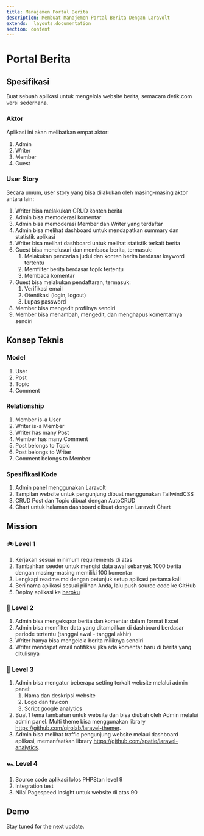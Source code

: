 ```yaml
---
title: Manajemen Portal Berita
description: Membuat Manajemen Portal Berita Dengan Laravolt
extends: _layouts.documentation
section: content
---
```


# Portal Berita

## Spesifikasi

Buat sebuah aplikasi untuk mengelola website berita, semacam detik.com versi sederhana.

### Aktor

Aplikasi ini akan melibatkan empat aktor:

1. Admin
1. Writer
1. Member
1. Guest

### User Story

Secara umum, user story yang bisa dilakukan oleh masing-masing aktor antara lain:

1. Writer bisa melakukan CRUD konten berita
1. Admin bisa memoderasi komentar
1. Admin bisa memoderasi Member dan Writer yang terdaftar
1. Admin bisa melihat dashboard untuk mendapatkan summary dan statistik aplikasi
1. Writer bisa melihat dashboard untuk melihat statistik terkait berita
1. Guest bisa menelusuri dan membaca berita, termasuk:
   1. Melakukan pencarian judul dan konten berita berdasar keyword tertentu
   1. Memfilter berita berdasar topik tertentu
   1. Membaca komentar
1. Guest bisa melakukan pendaftaran, termasuk:
   1. Verifikasi email
   1. Otentikasi (login, logout)
   1. Lupas password
1. Member bisa mengedit profilnya sendiri
1. Member bisa menambah, mengedit, dan menghapus komentarnya sendiri

## Konsep Teknis

### Model

1. User
1. Post
1. Topic
1. Comment

### Relationship

1. Member is-a User
1. Writer is-a Member
1. Writer has many Post
1. Member has many Comment
1. Post belongs to Topic
1. Post belongs to Writer
1. Comment belongs to Member

### Spesifikasi Kode

1. Admin panel menggunakan Laravolt
1. Tampilan website untuk pengunjung dibuat menggunakan TailwindCSS
1. CRUD Post dan Topic dibuat dengan AutoCRUD
1. Chart untuk halaman dashboard dibuat dengan Laravolt Chart

## Mission

### 🚲 Level 1

1. Kerjakan sesuai minimum requirements di atas
1. Tambahkan seeder untuk mengisi data awal sebanyak 1000 berita dengan masing-masing memiliki 100 komentar
1. Lengkapi readme.md dengan petunjuk setup aplikasi pertama kali
1. Beri nama aplikasi sesuai pilihan Anda, lalu push source code ke GitHub
1. Deploy aplikasi ke [heroku](https://www.heroku.com/)

### 🛵 Level 2

1. Admin bisa mengekspor berita dan komentar dalam format Excel
1. Admin bisa memfilter data yang ditampilkan di dashboard berdasar periode tertentu (tanggal awal - tanggal akhir)
1. Writer hanya bisa mengelola berita miliknya sendiri
1. Writer mendapat email notifikasi jika ada komentar baru di berita yang ditulisnya

### 🚗 Level 3

1. Admin bisa mengatur beberapa setting terkait website melalui admin panel:
   1. Nama dan deskripsi website
   1. Logo dan favicon
   1. Script google analytics
1. Buat 1 tema tambahan untuk website dan bisa diubah oleh Admin melalui admin panel. Multi theme bisa menggunakan library https://github.com/qirolab/laravel-themer.
1. Admin bisa melihat traffic pengunjung website melaui dashboard aplikasi, memanfaatkan library https://github.com/spatie/laravel-analytics.

### 🏎️ Level 4

1. Source code aplikasi lolos PHPStan level 9
1. Integration test
1. Nilai Pagespeed Insight untuk website di atas 90

## Demo

Stay tuned for the next update.

<!-- TODO: Make post to malescast.com -->
